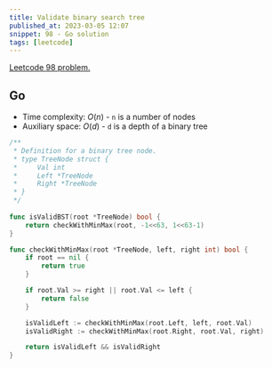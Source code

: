 ```yaml
---
title: Validate binary search tree
published_at: 2023-03-05 12:07
snippet: 98 - Go solution
tags: [leetcode]
---
```


[Leetcode 98 problem.](https://leetcode.com/problems/validate-binary-search-tree/)

## Go

- Time complexity: $O(n)$ - `n` is a number of nodes
- Auxiliary space: $O(d)$ - `d` is a depth of a binary tree

```go
/**
 * Definition for a binary tree node.
 * type TreeNode struct {
 *     Val int
 *     Left *TreeNode
 *     Right *TreeNode
 * }
 */
 
func isValidBST(root *TreeNode) bool {
	return checkWithMinMax(root, -1<<63, 1<<63-1)
}

func checkWithMinMax(root *TreeNode, left, right int) bool {
	if root == nil {
		return true
	}

	if root.Val >= right || root.Val <= left {
		return false
	}

    isValidLeft := checkWithMinMax(root.Left, left, root.Val)
    isValidRight := checkWithMinMax(root.Right, root.Val, right)

	return isValidLeft && isValidRight
}
```